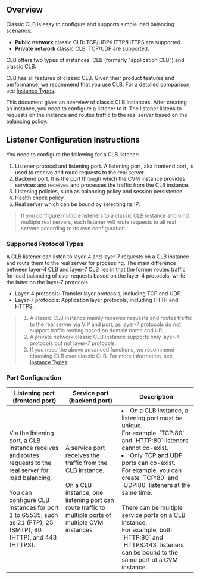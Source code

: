 ## Overview
Classic CLB is easy to configure and supports simple load balancing scenarios:
- **Public network** classic CLB: TCP/UDP/HTTP/HTTPS are supported.
- **Private network** classic CLB: TCP/UDP are supported.

CLB offers two types of instances: CLB (formerly "application CLB") and classic CLB.

CLB has all features of classic CLB. Given their product features and performance, we recommend that you use CLB. For a detailed comparison, see [Instance Types](https://intl.intl.cloud.tencent.com/document/product/214/8847).

This document gives an overview of classic CLB instances. After creating an instance, you need to configure a listener to it. The listener listens to requests on the instance and routes traffic to the real server based on the balancing policy.
## Listener Configuration Instructions
You need to configure the following for a CLB listener:
1. Listener protocol and listening port. A listening port, aka frontend port, is used to receive and route requests to the real server.
2. Backend port. It is the port through which the CVM instance provides services and receives and processes the traffic from the CLB instance.
3. Listening policies, such as balancing policy and session persistence.
4. Health check policy.
5. Real server which can be bound by selecting its IP.

> If you configure multiple listeners to a classic CLB instance and bind multiple real servers, each listener will route requests to all real servers according to its own configuration.

### Supported Protocol Types
A CLB listener can listen to layer-4 and layer-7 requests on a CLB instance and route them to the real server for processing. The main difference between layer-4 CLB and layer-7 CLB lies in that the former routes traffic for load balancing of user requests based on the layer-4 protocols, while the latter on the layer-7 protocols.
- Layer-4 protocols: Transfer layer protocols, including TCP and UDP.
- Layer-7 protocols: Application layer protocols, including HTTP and HTTPS.

>
> 1. A classic CLB instance mainly receives requests and routes traffic to the real server via VIP and port, as layer-7 protocols do not support traffic routing based on domain name and URL.
> 2. A private network classic CLB instance supports only layer-4 protocols but not layer-7 protocols.
> 3. If you need the above advanced functions, we recommend choosing CLB over classic CLB. For more information, see [Instance Types](https://intl.cloud.tencent.com/document/product/214/8847).

### Port Configuration
<table>
<thead>
<tr>
<th width="30%">Listening port (frontend port)</th>
<th width="30%">Service port (backend port)</th>
<th width="40%">Description</th>
</tr>
</thead>
<tbody><tr>
<td>Via the listening port, a CLB instance receives and routes requests to the real server for load balancing.<br><br>You can configure CLB instances for port 1 to 65535, such as 21 (FTP), 25 (SMTP), 80 (HTTP), and 443 (HTTPS).</td>
<td>A service port receives the traffic from the CLB instance.<br><br>On a CLB instance, one listening port can route traffic to multiple ports of multiple CVM instances.</td>
<td><li>On a CLB instance, a listening port must be unique.<br>For example, `TCP:80` and `HTTP:80` listeners cannot co-exist.</li><li>Only TCP and UDP ports can co-exist.<br>For example, you can create `TCP:80` and `UDP:80` listeners at the same time.</li><br>There can be multiple service ports on a CLB instance.<br>For example, both `HTTP:80` and `HTTPS:443` listeners can be bound to the same port of a CVM instance.</td>
</tr>
</tbody></table>


